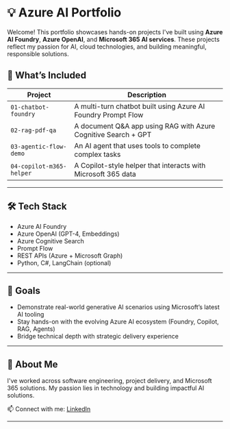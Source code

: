 # 💡 Azure AI Portfolio

Welcome! This portfolio showcases hands-on projects I've built using **Azure AI Foundry**, **Azure OpenAI**, and **Microsoft 365 AI services**. These projects reflect my passion for AI, cloud technologies, and building meaningful, responsible solutions.

## 🔧 What’s Included

| Project | Description |
|--------|-------------|
| `01-chatbot-foundry` | A multi-turn chatbot built using Azure AI Foundry Prompt Flow |
| `02-rag-pdf-qa` | A document Q&A app using RAG with Azure Cognitive Search + GPT |
| `03-agentic-flow-demo` | An AI agent that uses tools to complete complex tasks |
| `04-copilot-m365-helper` | A Copilot-style helper that interacts with Microsoft 365 data |

---

## 🛠 Tech Stack

- Azure AI Foundry
- Azure OpenAI (GPT-4, Embeddings)
- Azure Cognitive Search
- Prompt Flow
- REST APIs (Azure + Microsoft Graph)
- Python, C#, LangChain (optional)

---

## 🚀 Goals

- Demonstrate real-world generative AI scenarios using Microsoft’s latest AI tooling
- Stay hands-on with the evolving Azure AI ecosystem (Foundry, Copilot, RAG, Agents)
- Bridge technical depth with strategic delivery experience

---

## 🧠 About Me

I've worked across software engineering, project delivery, and Microsoft 365 solutions. My passion lies in technology and building impactful AI solutions.

📫 Connect with me: [LinkedIn](https://www.linkedin.com/in/baljindersingh)

---
